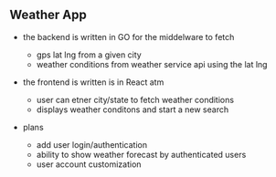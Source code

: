 ## Weather App

- the backend is written in GO for the middelware to fetch

  - gps lat lng from a given city
  - weather conditions from weather service api using the lat lng

- the frontend is written is in React atm

  - user can etner city/state to fetch weather conditions
  - displays weather conditons and start a new search

- plans

  - add user login/authentication
  - ability to show weather forecast by authenticated users
  - user account customization
